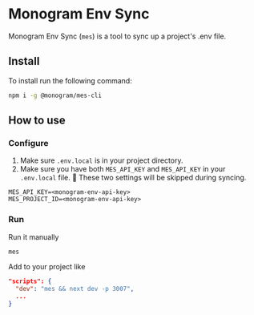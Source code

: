 # Monogram Env Sync

Monogram Env Sync (`mes`) is a tool to sync up a project's .env file.

## Install

To install run the following command:

```sh
npm i -g @monogram/mes-cli
```

## How to use

### Configure

1. Make sure `.env.local` is in your project directory.
2. Make sure you have both `MES_API_KEY` and `MES_API_KEY` in your `.env.local` file. 🚨 These two settings will be skipped during syncing.

```
MES_API_KEY=<monogram-env-api-key>
MES_PROJECT_ID=<monogram-env-api-key>
```

### Run

Run it manually

```sh
mes
```

Add to your project like

```json
"scripts": {
  "dev": "mes && next dev -p 3007",
  ...
}
```
